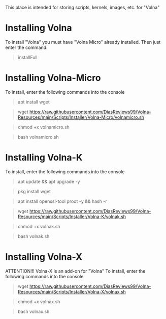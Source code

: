 This place is intended for storing scripts, kernels, images, etc. for "Volna"

# Installing Volna
To install "Volna" you must have "Volna Micro" already installed.
Then just enter the command:

> installFull

# Installing Volna-Micro
To install, enter the following commands into the console
> apt install wget

> wget https://raw.githubusercontent.com/DiasReviews99/Volna-Resources/main/Scripts/Installer/Volna-Micro/volnamicro.sh

> chmod +x volnamicro.sh

> bash volnamicro.sh

# Installing Volna-K
To install, enter the following commands into the console
> apt update && apt upgrade -y

> pkg install wget

> apt install openssl-tool proot -y && hash -r

> wget https://raw.githubusercontent.com/DiasReviews99/Volna-Resources/main/Scripts/Installer/Volna-K/volnak.sh

> chmod +x volnak.sh

> bash volnak.sh

# Installing Volna-X
ATTENTION!!!
Volna-X Is an add-on for "Volna"
To install, enter the following commands into the console

> wget https://raw.githubusercontent.com/DiasReviews99/Volna-Resources/main/Scripts/Installer/Volna-X/volnax.sh

> chmod +x volnax.sh

> bash volnax.sh
